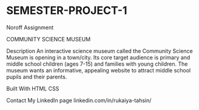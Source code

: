 # SEMESTER-PROJECT-1
Noroff Assignment

COMMUNITY SCIENCE MUSEUM

Description
An interactive science museum called the Community Science Museum is opening in a town/city. Its core target audience is primary and middle school children (ages 7-15) and families with young children. The museum wants an informative, appealing website to attract middle school pupils and their parents.

Built With
HTML
CSS

Contact
My LinkedIn page
linkedin.com/in/rukaiya-tahsin/
